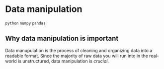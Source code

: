 # Data manipulation
`python` `numpy` `pandas`
## Why data manipulation is important
Data manupulation is the process of cleaning and organizing data into a readable format.
Since the majority of raw data you will run into in the real-world is unstructured, data manipulation is _crucial_.
